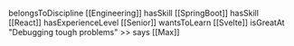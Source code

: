belongsToDiscipline [[Engineering]]
hasSkill [[SpringBoot]]
hasSkill [[React]]
hasExperienceLevel [[Senior]]
wantsToLearn [[Svelte]]
isGreatAt "Debugging tough problems" >> says [[Max]]
